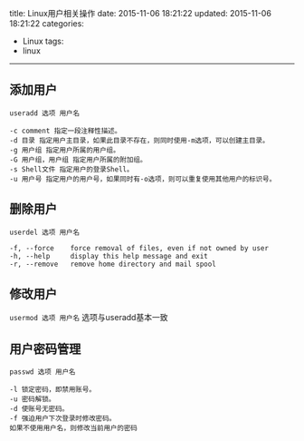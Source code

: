 title: Linux用户相关操作
date: 2015-11-06 18:21:22
updated: 2015-11-06 18:21:22
categories:
  - Linux
tags:
  - linux
---


## 添加用户

`useradd 选项 用户名`
```
-c comment 指定一段注释性描述。
-d 目录 指定用户主目录，如果此目录不存在，则同时使用-m选项，可以创建主目录。
-g 用户组 指定用户所属的用户组。
-G 用户组，用户组 指定用户所属的附加组。
-s Shell文件 指定用户的登录Shell。
-u 用户号 指定用户的用户号，如果同时有-o选项，则可以重复使用其他用户的标识号。
```

## 删除用户

`userdel 选项 用户名`
```
-f, --force    force removal of files, even if not owned by user
-h, --help     display this help message and exit
-r, --remove   remove home directory and mail spool
```

## 修改用户

`usermod 选项 用户名`
选项与useradd基本一致  

## 用户密码管理

`passwd 选项 用户名`
```
-l 锁定密码，即禁用账号。
-u 密码解锁。
-d 使账号无密码。
-f 强迫用户下次登录时修改密码。
如果不使用用户名，则修改当前用户的密码
```
